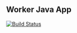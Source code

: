 ## Worker Java App

[![Build Status](http://34.140.90.241:8080/buildStatus/icon?job=InstaVote%2Fworker-build)](http://34.140.90.241:8080/job/InstaVote/job/worker-build/)
